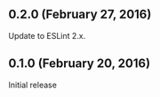 ## 0.2.0 (February 27, 2016)

Update to ESLint 2.x.


## 0.1.0 (February 20, 2016)

Initial release
